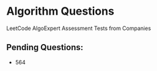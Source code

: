 # Algorithm Questions
LeetCode
AlgoExpert
Assessment Tests from Companies


## Pending Questions:
* 564

